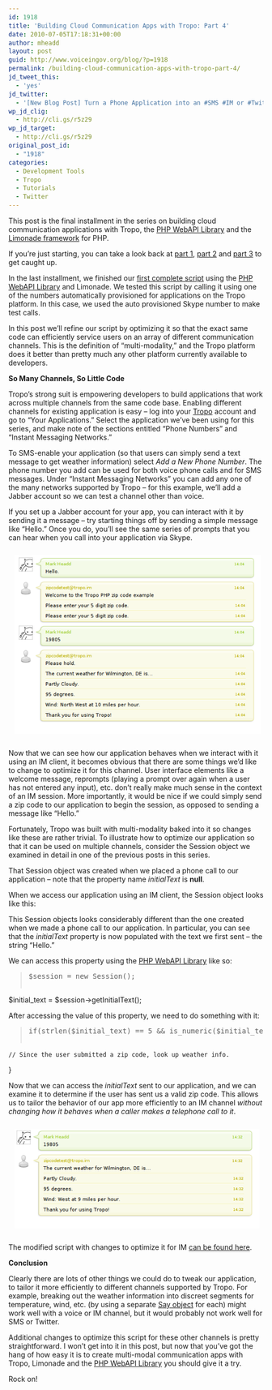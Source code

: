 ```yaml
---
id: 1918
title: 'Building Cloud Communication Apps with Tropo: Part 4'
date: 2010-07-05T17:18:31+00:00
author: mheadd
layout: post
guid: http://www.voiceingov.org/blog/?p=1918
permalink: /building-cloud-communication-apps-with-tropo-part-4/
jd_tweet_this:
  - 'yes'
jd_twitter:
  - '[New Blog Post] Turn a Phone Application into an #SMS #IM or #Twitter App with @Tropo and #PHP. #url#'
wp_jd_clig:
  - http://cli.gs/r5z29
wp_jd_target:
  - http://cli.gs/r5z29
original_post_id:
  - "1918"
categories:
  - Development Tools
  - Tropo
  - Tutorials
  - Twitter
---
```

This post is the final installment in the series on building cloud communication applications with Tropo, the [PHP WebAPI Library](http://github.com/tropo/tropo-webapi-php) and the [Limonade framework](http://www.limonade-php.net/) for PHP.

If you&#8217;re just starting, you can take a look back at [part 1](http://www.voiceingov.org/blog/?p=1817), [part 2](http://www.voiceingov.org/blog/?p=1882) and [part 3](http://www.voiceingov.org/blog/?p=1899) to get caught up.

In the last installment, we finished our <a href="http://gist.github.com/446713" target="_blank">first complete script</a> using the [PHP WebAPI Library](http://github.com/tropo/tropo-webapi-php) and Limonade. We tested this script by calling it using one of the numbers automatically provisioned for applications on the Tropo platform. In this case, we used the auto provisioned Skype number to make test calls.

In this post we&#8217;ll refine our script by optimizing it so that the exact same code can efficiently service users on an array of different communication channels. This is the definition of &#8220;multi-modality,&#8221; and the Tropo platform does it better than pretty much any other platform currently available to developers.

**So Many Channels, So Little Code**

Tropo&#8217;s strong suit is empowering developers to build applications that work across multiple channels from the same code base. Enabling different channels for existing application is easy &#8211; log into your [Tropo](http://www.tropo.com) account and go to &#8220;Your Applications.&#8221; Select the application we&#8217;ve been using for this series, and make note of the sections entitled &#8220;Phone Numbers&#8221; and &#8220;Instant Messaging Networks.&#8221;

To SMS-enable your application (so that users can simply send a text message to get weather information) select _Add a New Phone Number_. The phone number you add can be used for both voice phone calls and for SMS messages. Under &#8220;Instant Messaging Networks&#8221; you can add any one of the many networks supported by Tropo &#8211; for this example, we&#8217;ll add a Jabber account so we can test a channel other than voice.

If you set up a Jabber account for your app, you can interact with it by sending it a message &#8211; try starting things off by sending a simple message like &#8220;Hello.&#8221; Once you do, you&#8217;ll see the same series of prompts that you can hear when you call into your application via Skype.

<img src="/wp-content/uploads/2010/07/before.png" alt="IM Bot Before Changes" title="IM Bot Before Changes" width="487" height="353" style="margin:5px;padding:7px;" />

Now that we can see how our application behaves when we interact with it using an IM client, it becomes obvious that there are some things we&#8217;d like to change to optimize it for this channel. User interface elements like a welcome message, reprompts (playing a prompt over again when a user has not entered any input), etc. don&#8217;t really make much sense in the context of an IM session. More importantly, it would be nice if we could simply send a zip code to our application to begin the session, as opposed to sending a message like &#8220;Hello.&#8221;

Fortunately, Tropo was built with multi-modality baked into it so changes like these are rather trivial. To illustrate how to optimize our application so that it can be used on multiple channels, consider the Session object we examined in detail in one of the previous posts in this series.

That Session object was created when we placed a phone call to our application &#8211; note that the property name _initialText_ is **null**.

When we access our application using an IM client, the Session object looks like this:

This Session objects looks considerably different than the one created when we made a phone call to our application. In particular, you can see that the _initialText_ property is now populated with the text we first sent &#8211; the string &#8220;Hello.&#8221;

We can access this property using the [PHP WebAPI Library](http://github.com/tropo/tropo-webapi-php) like so:

> <pre>$session = new Session();
$initial_text = $session-&gt;getInitialText();
</pre>

After accessing the value of this property, we need to do something with it:

> <pre>if(strlen($initial_text) == 5 && is_numeric($initial_text)) {
	// Since the user submitted a zip code, look up weather info.
}
</pre>

Now that we can access the _initialText_ sent to our application, and we can examine it to determine if the user has sent us a valid zip code. This allows us to tailor the behavior of our app more efficiently to an IM channel _without changing how it behaves when a caller makes a telephone call to it_.

<img src="/wp-content/uploads/2010/07/after.png" alt="IM Bot Before Changes" title="after" width="484" height="196" style="margin:5px;padding:7px;" />

The modified script with changes to optimize it for IM <a href="http://gist.github.com/464579" target="_blank">can be found here</a>.

**Conclusion**

Clearly there are lots of other things we could do to tweak our application, to tailor it more efficiently to different channels supported by Tropo. For example, breaking out the weather information into discreet segments for temperature, wind, etc. (by using a separate [Say object](https://www.tropo.com/docs/webapi/say.htm) for each) might work well with a voice or IM channel, but it would probably not work well for SMS or Twitter.

Additional changes to optimize this script for these other channels is pretty straightforward. I won&#8217;t get into it in this post, but now that you&#8217;ve got the hang of how easy it is to create multi-modal communication apps with Tropo, Limonade and the [PHP WebAPI Library](http://github.com/tropo/tropo-webapi-php) you should give it a try.

Rock on!